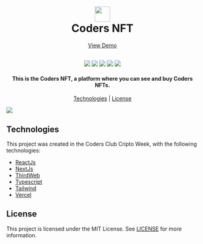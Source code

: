 <h1 align="center">
  <img src="https://i.ibb.co/y56ztLh/logo.png" width="40">
  <br>
  Coders NFT
</h1>

<p align="center">
  <a href="https://coders-nft.vercel.app/">View Demo</a>
</p>

<p align="center">
  <br>
  <img src="https://img.shields.io/github/languages/top/carloslevir/coders-nft">
  <img src="https://img.shields.io/github/issues/carloslevir/coders-nft">
  <img src="https://img.shields.io/github/forks/carloslevir/coders-nft">
  <img src="https://img.shields.io/github/stars/carloslevir/coders-nft">
  <img src="https://img.shields.io/github/license/carloslevir/coders-nft">
</p>

<h4 align="center">
  This is the Coders NFT, a platform where you can see and buy Coders NFTs.
</h4>

<p align="center">
  <a href="#technologies">Technologies</a> | <a href="#license">License</a>
</p>

<img src="https://i.ibb.co/7Y6ZG66/Screen-Shot-2022-09-30-at-19-46-41.png">

## Technologies

This project was created in the Coders Club Cripto Week, with the following technologies:

- [ReactJs](https://reactjs.org/)
- [NextJs](https://nextjs.org/)
- [ThirdWeb](https://thirdweb.com/)
- [Typescript](https://www.typescriptlang.org/)
- [Tailwind](https://tailwindcss.com/)
- [Vercel](https://vercel.com/)

## License

This project is licensed under the MIT License. See [LICENSE](https://opensource.org/licenses/MIT) for more information.
